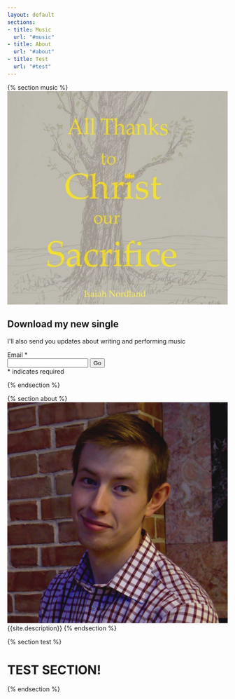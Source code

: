 ```yaml
---
layout: default
sections:
- title: Music
  url: "#music"
- title: About
  url: "#about"
- title: Test
  url: "#test"
---
```

{% section music %}
![](assets/img/all-thanks-to-christ.jpg)

## Download my new single

I'll also send you updates about writing and performing music
<!-- Begin MailChimp Signup Form -->

<div id="mc_embed_signup">
 <form action="//NordlandMusic.us16.list-manage.com/subscribe/post?u=2c7fe8dd2ab9ff8df83928456&amp;id=b02fcd21c1" method="post" id="mc-embedded-subscribe-form" name="mc-embedded-subscribe-form" class="validate" target="_blank" novalidate="">
  <div id="mc_embed_signup_scroll">
    <div class="form-group">
        <label for="mce-EMAIL">Email <span class="asterisk">*</span></label>
        <div class="input-group">
            <input value="" name="EMAIL" class="required email form-control" id="mce-EMAIL" type="email">
            <span class="input-group-btn"><input value="Go" name="subscribe" id="mc-embedded-subscribe" class="btn btn-default" type="submit"></span>
        </div>
    </div>
    <div class="indicates-required"><span class="asterisk">*</span> indicates required</div>
    <div id="mce-responses" class="clear">
        <div class="response" id="mce-error-response" style="display:none"></div>
        <div class="response" id="mce-success-response" style="display:none"></div>
    </div>    <!-- real people should not fill this in and expect good things - do not remove this or risk form bot signups-->
    <div style="position: absolute; left: -5000px;" aria-hidden="true">
        <input name="b_2c7fe8dd2ab9ff8df83928456_b02fcd21c1" tabindex="-1" value="" type="text">
    </div>
  </div>
 </form>
</div>
<!--End mc_embed_signup-->

{% endsection %}

{% section about %}
![](assets/img/bio_portrait.png)
{{site.description}}
{% endsection %}

{% section test %}
# TEST SECTION!
{% endsection %}